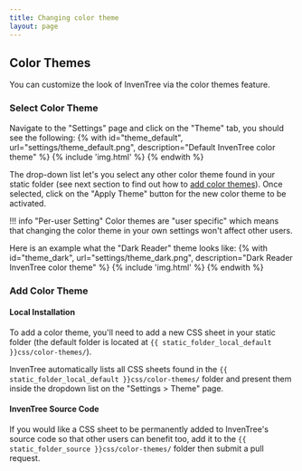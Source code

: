 ```yaml
---
title: Changing color theme
layout: page
---
```


## Color Themes

You can customize the look of InvenTree via the color themes feature.

### Select Color Theme

Navigate to the "Settings" page and click on the "Theme" tab, you should see the following:
{% with id="theme_default", url="settings/theme_default.png", description="Default InvenTree color theme" %}
{% include 'img.html' %}
{% endwith %}

The drop-down list let's you select any other color theme found in your static folder (see next section to find out how to [add color themes](#add-color-themes)). Once selected, click on the "Apply Theme" button for the new color theme to be activated.

!!! info "Per-user Setting"
	Color themes are "user specific" which means that changing the color theme in your own settings won't affect other users.

Here is an example what the "Dark Reader" theme looks like:
{% with id="theme_dark", url="settings/theme_dark.png", description="Dark Reader InvenTree color theme" %}
{% include 'img.html' %}
{% endwith %}

### Add Color Theme

#### Local Installation
To add a color theme, you'll need to add a new CSS sheet in your static folder (the default folder is located at `{{ static_folder_local_default }}css/color-themes/`).

InvenTree automatically lists all CSS sheets found in the `{{ static_folder_local_default }}css/color-themes/` folder and present them inside the dropdown list on the "Settings > Theme" page.

#### InvenTree Source Code

If you would like a CSS sheet to be permanently added to InvenTree's source code so that other users can benefit too, add it to the `{{ static_folder_source }}css/color-themes/` folder then submit a pull request.
